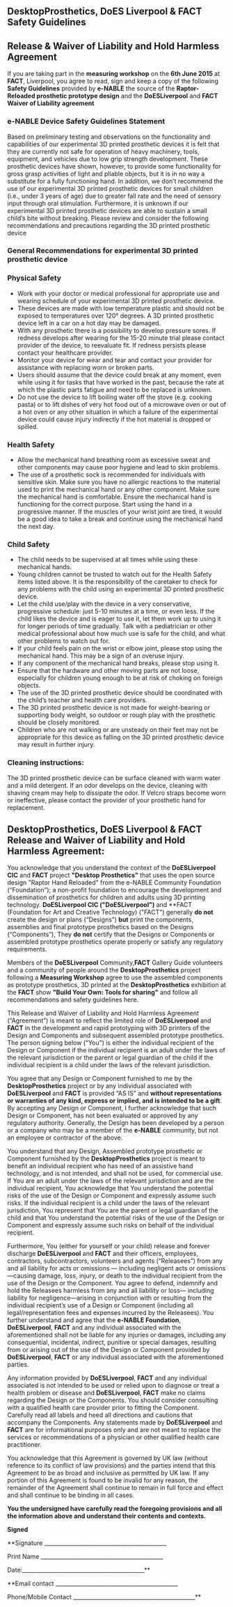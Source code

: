 ## DesktopProsthetics, DoES Liverpool & FACT Safety Guidelines 
## Release & Waiver of Liability and Hold Harmless Agreement

If you are taking part in the **measuring workshop** on the **6th June 2015** at **FACT**, Liverpool, you agree to read, sign and keep a copy of the following **Safety Guidelines** provided by **e-NABLE** the source of the **Raptor-Reloaded prosthetic prototype design** and the **DoESLiverpool** and **FACT Waiver of Liability agreement** 

### e-NABLE Device Safety Guidelines Statement

Based on preliminary testing and observations on the functionality and capabilities of our experimental 3D printed prosthetic devices it is felt that they are currently not safe for operation of heavy machinery, tools, equipment, and vehicles due to low grip strength development. These prosthetic devices have shown, however, to provide some functionality for gross grasp activities of light and pliable objects, but it is in no way a substitute for a fully functioning hand. In addition, we don’t recommend the use of our experimental 3D printed prosthetic devices for small children (i.e., under 3 years of age) due to greater fall rate and the need of sensory input through oral stimulation. Furthermore, it is unknown if our experimental 3D printed prosthetic devices are able to sustain a small child’s bite without breaking. Please review and consider the following recommendations and precautions regarding the 3D printed prosthetic device

### General Recommendations for experimental 3D printed prosthetic device

### Physical Safety

 * Work with your doctor or medical professional for appropriate use and wearing schedule of your experimental 3D printed prosthetic device.
 * These devices are made with low temperature plastic and should not be exposed to temperatures over 120° degrees.  A 3D printed prosthetic device left in a car on a hot day may be damaged.
 * With any prosthetic there is a possibility to develop pressure sores. If redness develops after wearing for the 15-20 minute trial please contact provider of the device, to reevaluate fit. If redness persists please contact your healthcare provider.
 * Monitor your device for wear and tear and contact your provider for assistance with replacing worn or broken parts.
 * Users should assume that the device could break at any moment, even while using it for tasks that have worked in the past, because the rate at which the plastic parts fatigue and need to be replaced is unknown.
 * Do not use the device to lift boiling water off the stove (e.g. cooking pasta) or to lift dishes of very hot food out of a microwave oven or out of a hot oven or any other situation in which a failure of the experimental device could cause injury indirectly if the hot material is dropped or spilled.

### Health Safety

 * Allow the mechanical hand breathing room as excessive sweat and other components may cause poor hygiene and lead to skin problems.
 * The use of a prosthetic sock is recommended for individuals with sensitive skin.
    Make sure you have no allergic reactions to the material used to print the mechanical hand or any other component.
    Make sure the mechanical hand is comfortable.
    Ensure the mechanical hand is functioning for the correct purpose.
    Start using the hand in a progressive manner. If the muscles of your wrist joint are tired, it would be a good idea to take a break and continue using the mechanical hand the next day.

### Child Safety

 * The child needs to be supervised at all times while using these mechanical hands.
 * Young children cannot be trusted to watch out for the Health Safety items listed above.  It is the responsibility of the caretaker to check for any problems with the child using an experimental 3D printed prosthetic device.
 * Let the child use/play with the device in a very conservative, progressive schedule:  just 5-10 minutes at a time, or even less.  If the child likes the device and is eager to use it, let them work up to using it for longer periods of time gradually.  Talk with a pediatrician or other medical professional about how much use is safe for the child, and what other problems to watch out for.
 * If your child feels pain on the wrist or elbow joint, please stop using the mechanical hand. This may be a sign of an overuse injury.
 * If any component of the mechanical hand breaks, please stop using it.
 * Ensure that the hardware and other moving parts are not loose, especially for children young enough to be at risk of choking on foreign objects.
 * The use of the 3D printed prosthetic device should be coordinated with the child’s teacher and health care providers.
 * The 3D printed prosthetic device is not made for weight-bearing or supporting body weight, so outdoor or rough play with the prosthetic should be closely monitored.
 * Children who are not walking or are unsteady on their feet may not be appropriate for this device as falling on the 3D printed prosthetic device may result in further injury.

### Cleaning instructions:

The 3D printed prosthetic device can be surface cleaned with warm water and a mild detergent.  If an odor develops on the device, cleaning with shaving cream may help to dissipate the odor.  If Velcro straps become worn or ineffective, please contact the provider of your prosthetic hand for replacement.

## DesktopProsthetics, DoES Liverpool & FACT Release and Waiver of Liability and Hold Harmless Agreement:

You acknowledge that you understand the context of the **DoESLiverpool CIC** and **FACT** project **"Desktop Prosthetics"** that uses the open source design "Raptor Hand Reloaded" from the e-NABLE Community Foundation (“Foundation”); a non-profit foundation to encourage the development and dissemination of prosthetics for children and adults using 3D printing technology. 
**DoESLiverpool CIC ("DoESLiverpool")** and **FACT (Foundation for Art and Creative Technology) ("FACT") generally **do not** create the design or plans (“Designs”) **but**  print the components, assemblies and final prototype prosthetics based on the Designs (“Components”), They **do not** certify that the Designs or Components or assembled prototype prosthetics operate properly or satisfy any regulatory requirements.

Members of the **DoESLiverpool** Community,**FACT** Gallery Guide volunteers and a community of people around the **DesktopProsthetics** project following a **Measuring Workshop** agree to use the assembled components as prototype prosthetics, 3D printed at the **DesktopProsthetics** exhibition at the **FACT** show **"Build Your Own: Tools for sharing"** and follow all recommendations and safety guidelines here. 

This Release and Waiver of Liability and Hold Harmless Agreement (“Agreement”) is meant to reflect the limited role of **DoESLiverpool** and **FACT** in the development and rapid prototyping with 3D printers of the Design and Components and subsequent assembled prototype prosthetics. The person signing below (“You”) is either the individual recipient of the Design or Component if the individual recipient is an adult under the laws of the relevant jurisdiction or the parent or legal guardian of the child if the individual recipient is a child under the laws of the relevant jurisdiction.

You agree that any Design or Component furnished to me by the **DesktopProsthetics** project or by any individual associated with **DoESLiverpool** and **FACT** is provided “AS IS” and **without representations or warranties of any kind, express or implied, and is intended to be a gift**.  By accepting any Design or Component, I further acknowledge that such Design or Component, has not been evaluated or approved by any regulatory authority.  Generally, the Design has been developed by a person or a company who may be a member of the **e-NABLE** community, but not an employee or contractor of the above. 

You understand that any Design, Assembled prototype prosthetic or Component furnished by the **DesktopProsthetics** project is meant to benefit an individual recipient who has need of an assistive hand technology, and is not intended, and shall not be used, for commercial use.  If You are an adult under the laws of the relevant jurisdiction and are the individual recipient, You acknowledge that You understand the potential risks of the use of the Design or Component and expressly assume such risks. 
If the individual recipient is a child under the laws of the relevant jurisdiction, You represent that You are the parent or legal guardian of the child and that You understand the potential risks of the use of the Design or Component and expressly assume such risks on behalf of the individual recipient.

Furthermore, You (either for yourself or your child)  release and forever discharge **DoESLiverpool** and **FACT** and their  officers, employees, contractors, subcontractors, volunteers and agents (“Releasees”) from any and all liability for acts or omissions — including negligent acts or omissions—causing damage, loss, injury, or death to the individual recipient from the use of the Design or the Component. You agree to defend, indemnify and hold the Releasees harmless from any and all liability or loss— including liability for negligence—arising in conjunction with or resulting from the individual recipient’s use of a Design or Component (including all legal/representation fees and expenses incurred by the Releasees).
You further understand and agree that the **e-NABLE Foundation**, **DoESLiverpool**, **FACT** and any individual associated with the aforementioned shall not be liable for any injuries or damages, including any consequential, incidental, indirect, punitive or special damages, resulting from or arising out of the use of the Design or Component provided by **DoESLiverpool**, **FACT** or any individual associated with the aforementioned parties.

Any information provided by **DoESLiverpool**, **FACT** and any individual associated is not intended to be used or relied upon to diagnose or treat a health problem or disease and **DoESLiverpool**, **FACT** make no claims regarding the Design or the Components.  You should consider consulting with a qualified health care provider prior to fitting the Component.  Carefully read all labels and heed all directions and cautions that accompany the Components.  Any statements made by **DoESLiverpool** and **FACT** are for informational purposes only and are not meant to replace the services or recommendations of a physician or other qualified health care practitioner.

You acknowledge that this Agreement is governed by UK law (without reference to its conflict of law provisions) and the parties intend that this Agreement to be as broad and inclusive as permitted by UK law. If any portion of this Agreement is found to be invalid for any reason, the remainder of the Agreement shall continue to remain in full force and effect and shall continue to be binding in all cases.

**You the undersigned have carefully read the foregoing provisions and all the information above and understand their contents and contexts.**

**Signed**




**Signature  ____________________________________________  


Print Name  ____________________________________________ 


Date:____________________________________________**


**Email contact ____________________________________________ 


Phone/Mobile Contact ____________________________________________**
